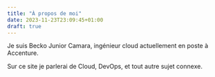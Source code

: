 ```yaml
---
title: "À propos de moi"
date: 2023-11-23T23:09:45+01:00
draft: true
---
```


Je suis Becko Junior Camara, ingénieur cloud actuellement en poste à Accenture.

Sur ce site je parlerai de Cloud, DevOps, et tout autre sujet connexe.
